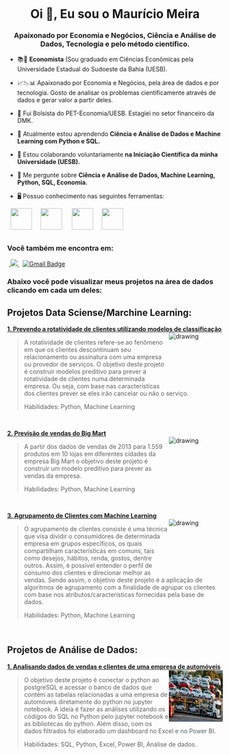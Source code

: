 <h1 align="center">Oi 👋, Eu sou o Maurício Meira</h1>
<h3 align="center">Apaixonado por Economia e Negócios, Ciência e Análise de Dados, Tecnologia e pelo método científico.</h3>

- 📚📕 **Economista** (Sou graduado em Ciências Econômicas pela Universidade Estadual do Sudoeste da Bahia (UESB).

- 📈📉📊 Apaixonado por Economia e Negócios, pela área de dados e por tecnologia. Gosto de analisar os problemas cientificamente através de dados e gerar valor a partir deles.

- 📄  Fui Bolsista do PET-Economia/UESB. Estagiei no setor financeiro da DMK.

- 🌱 Atualmente estou aprendendo **Ciência e Análise de Dados e Machine Learning com Python e SQL.** 

- 👯 Estou colaborando voluntariamente **na Iniciação Científica da minha Universidade (UESB).**

- 💬 Me pergunte sobre **Ciência e Análise de Dados, Machine Learning, Python, SQL, Economia.**

- 🖥️ Possuo conhecimento nas seguintes ferramentas:
<div style="display: inline">
  &nbsp;&nbsp;<img width='50' height='50' src="https://cdn.jsdelivr.net/gh/devicons/devicon/icons/python/python-original.svg" />&nbsp;&nbsp;
  &nbsp;&nbsp;<img width='50' height='50' src="https://upload.wikimedia.org/wikipedia/commons/8/87/Sql_data_base_with_logo.png" />&nbsp;&nbsp;&nbsp;
  &nbsp;&nbsp;<img width='50' height='50' src="https://upload.wikimedia.org/wikipedia/commons/3/34/Microsoft_Office_Excel_%282019%E2%80%93present%29.svg" 
/>&nbsp;&nbsp;
  &nbsp;&nbsp;<img width='50' height='50' src="https://upload.wikimedia.org/wikipedia/commons/c/cf/New_Power_BI_Logo.svg" />&nbsp;&nbsp;
</div> 

##

### Você também me encontra em:
&nbsp;<a href="https://br.linkedin.com/in/maurício-almeida-meira-64643b162/">
  <img src="https://img.shields.io/badge/linkedin-%230077B5.svg?style=for-the-badge&logo=linkedin&logoColor=white">
</a>&nbsp;
  [![Gmail Badge](https://img.shields.io/badge/-mauriciomeira85@gmail.com-c14438?style=flat-square&logo=Gmail&logoColor=white&link=mailto:mauriciomeira85@gmail.com)](mailto:mauriciomeira85@gmail.com)

### Abaixo você pode visualizar meus projetos na área de dados clicando em cada um deles:



## Projetos Data Sciense/Marchine Learning:

<strong><a href="https://github.com/mauriciomeira85/Prevendo-a-rotatividade-de-clientes-com-Marchine-Learning">1. Prevendo a rotatividade de clientes utilizando modelos de classificação</a></strong>
<br>
<a href="Prevendo a rotatividade de clientes utilizando modelos de classificação">
	<img src="https://github.com/mauriciomeira85/Prevendo-a-rotatividade-de-clientes-com-Marchine-Learning/blob/main/Imagens/dataset-cover.png" alt="drawing" align="right" width="25%"  height="120"/>
</a>
> <p> A rotatividade de clientes refere-se ao fenômeno em que os clientes descontinuam seu relacionamento ou assinatura com uma empresa ou provedor de serviços. O objetivo  deste projeto é construir modelos preditivo para prever a rotatividade de clientes numa determinada empresa. Ou seja, com base nas características dos clientes prever se eles irão cancelar ou não o serviço.</p>
> <p>Habilidades: Python, Machine Learning </p>
<br>

<strong><a href="https://github.com/mauriciomeira85/Previsao-de-Vendas-do-Big-Mart">2. Previsão de vendas do Big Mart </a></strong>
<br>
<a href="https://github.com/mauriciomeira85/Meus-projetos-Data-Sciense-Marchine-Learning/tree/main/Previs%C3%A3o%20de%20Vendas%20do%20BigMart">
	<img src="https://github.com/mauriciomeira85/Previsao-de-Vendas-do-Big-Mart/blob/main/Imagens/Big%20Mart.png" alt="drawing" align="right" width="25%" height="120"/>
</a>
> <p> A partir dos dados de vendas de 2013 para 1.559 produtos em 10 lojas em diferentes cidades da empresa Big Mart o objetivo deste projeto é construir um modelo preditivo para prever as vendas da empresa. </p>
> <p>Habilidades: Python, Machine Learning</p>
<br>

<strong><a href="https://github.com/mauriciomeira85/Agrupamento-de-clientes-com-Marchine-Learning">3. Agrupamento de Clientes com Machine Learning </a></strong>
<br>
<a href="https://github.com/mauriciomeira85/Meus-projetos-Data-Sciense-Marchine-Learning/blob/main/Agrupamento%20de%20Clientes%20com%20Machine%20Learning/Agrupamento_de_Clientes_com_Machine_Learning.ipynb">
	<img src="https://github.com/mauriciomeira85/Agrupamento-de-clientes-com-Marchine-Learning/blob/main/Imagens/agrupamento2.jpg" alt="drawing" align="right" width="25%" height="120"/>
</a>
> <p>O agrupamento de clientes consiste é uma técnica que visa dividir o consumidores de determinada empresa em grupos específicos, os quais compartilham características em comuns, tais como desejos, hábitos, renda, gostos, dentre outros. Assim, é possível entender o perfil de consumo dos clientes e direcionar melhor as vendas. Sendo assim, o objetivo deste projeto é a aplicação de algoritmos de agrupamento com a finalidade de agrupar os clientes com base nos atributos/características fornecidas pela base de dados. </p>
> <p>Habilidades: Python, Machine Learning</p>
<br>

## Projetos de Análise de Dados:
<strong><a href="https://github.com/mauriciomeira85/Analisando-dados-de-vendas-e-clientes">1. Analisando dados de vendas e clientes de uma empresa de automóveis</a></strong>
<br>
<a href="Analisando dados de vendas e clientes de uma empresa de automóveis">
	<img src="https://github.com/mauriciomeira85/Analisando-dados-de-vendas-e-clientes/blob/main/Imagens/automoveis-102.jpg" alt="drawing" align="right" width="25%"  height="120"/>
</a>
> <p> O objetivo deste projeto é conectar o python ao postgreSQL e acessar o banco de dados que contém as tabelas relacionadas a uma empresa de automóveis diretamente do python no jupyter notebook. A ideia é fazer as análises utilizando os códigos do SQL no Python pelo jupyter notebook e as bibliotecas do python. Além disso, com os dados filtrados foi elaborado um dashboard no Excel e no Power BI.</p>
> <p>Habilidades: SQL, Python, Excel, Power BI, Análise de dados. </p>
<br>
